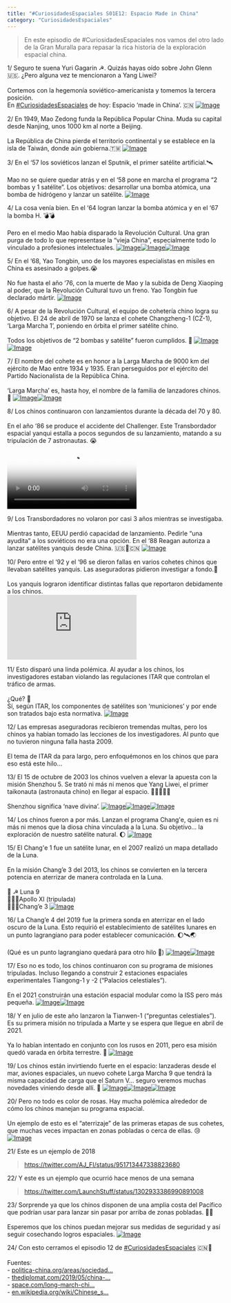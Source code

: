 ```yaml
---
title: "#CuriosidadesEspaciales S01E12: Espacio Made in China"
category: "CuriosidadesEspaciales"
---
```

> En este episodio de #CuriosidadesEspaciales nos vamos del otro lado de la Gran Muralla para repasar la rica historia de la exploración espacial china.

<div class="card-tweets" dir="auto">
    <p><span class="nop nop-start">1/ </span> Seguro te suena Yuri Gagarin ☭. Quizás hayas oído sobre John Glenn 🇺🇸. ¿Pero alguna vez te mencionaron a Yang Liwei? <br />
<br />
Cortemos con la hegemonía soviético-americanista y tomemos la tercera posición.<br />
En <a class="entity-hashtag" href="/hashtag/CuriosidadesEspaciales">#CuriosidadesEspaciales</a> de hoy: Espacio ‘made in China’. 🇨🇳 <span class="entity-image"><a href="https://pbs.twimg.com/media/EhVDRPHXcAMKRXd.png" target="_blank"><img alt="Image" src="https://pbs.twimg.com/media/EhVDRPHXcAMKRXd.png" data-src="https://pbs.twimg.com/media/EhVDRPHXcAMKRXd.png"></a></span></p>
    <p><span class="nop nop-start">2/ </span> En 1949, Mao Zedong funda la República Popular China. Muda su capital desde Nanjing, unos 1000 km al norte a Beijing.<br />
<br />
La República de China pierde el territorio continental y se establece en la isla de Taiwán, donde aún gobierna.🇹🇼 <span class="entity-image"><a href="https://pbs.twimg.com/media/EhVDV2AXsAAZf-Z.png" target="_blank"><img alt="Image" src="https://pbs.twimg.com/media/EhVDV2AXsAAZf-Z.png" data-src="https://pbs.twimg.com/media/EhVDV2AXsAAZf-Z.png"></a></span></p>
    <p><span class="nop nop-start">3/ </span> En el ‘57 los soviéticos lanzan el Sputnik, el primer satélite artificial.🛰<br />
<br />
Mao no se quiere quedar atrás y en el ‘58 pone en marcha el programa “2 bombas y 1 satélite”. Los objetivos: desarrollar una bomba atómica, una bomba de hidrógeno y lanzar un satélite. <span class="entity-image"><a href="https://pbs.twimg.com/media/EhVDYraWsAMNVAr.png" target="_blank"><img alt="Image" src="https://pbs.twimg.com/media/EhVDYraWsAMNVAr.png" data-src="https://pbs.twimg.com/media/EhVDYraWsAMNVAr.png"></a></span></p>
    <p><span class="nop nop-start">4/ </span> La cosa venía bien. En el ‘64 logran lanzar la bomba atómica y en el ‘67 la bomba H. 💣💣<br />
<br />
Pero en el medio Mao había disparado la Revolución Cultural. Una gran purga de todo lo que representase la “vieja China”, especialmente todo lo vinculado a profesiones intelectuales. <span class="row justify-content-center entity-multiple-3"><span class="col-md-6"><span class="entity-image"><a href="https://pbs.twimg.com/media/EhVDdk2XsAEu4Va.png" target="_blank"><img alt="Image" src="https://pbs.twimg.com/media/EhVDdk2XsAEu4Va.png" data-src="https://pbs.twimg.com/media/EhVDdk2XsAEu4Va.png"></a></span></span><span class="col-md-6"><span class="entity-image"><a href="https://pbs.twimg.com/media/EhVDdldX0AAuZhu.jpg" target="_blank"><img alt="Image" src="https://pbs.twimg.com/media/EhVDdk2XsAEu4Va.png" data-src="https://pbs.twimg.com/media/EhVDdldX0AAuZhu.jpg"></a></span></span><span class="col-md-6"><span class="entity-image"><a href="https://pbs.twimg.com/media/EhVDdmLXkAY8pUm.png" target="_blank"><img alt="Image" src="https://pbs.twimg.com/media/EhVDdk2XsAEu4Va.png" data-src="https://pbs.twimg.com/media/EhVDdmLXkAY8pUm.png"></a></span></span></span></p>
    <p><span class="nop nop-start">5/ </span> En el ‘68, Yao Tongbin, uno de los mayores especialistas en misiles en China es asesinado a golpes.😭<br />
<br />
No fue hasta el año ‘76, con la muerte de Mao y la subida de Deng Xiaoping al poder, que la Revolución Cultural tuvo un freno. Yao Tongbin fue declarado mártir. <span class="entity-image"><a href="https://pbs.twimg.com/media/EhVDh7XWoAI3IOE.png" target="_blank"><img alt="Image" src="https://pbs.twimg.com/media/EhVDh7XWoAI3IOE.png" data-src="https://pbs.twimg.com/media/EhVDh7XWoAI3IOE.png"></a></span></p>
    <p><span class="nop nop-start">6/ </span> A pesar de la Revolución Cultural, el equipo de cohetería chino logra su objetivo. El 24 de abril de 1970 se lanza el cohete Changzheng-1 (CZ-1), ‘Larga Marcha 1’, poniendo en órbita el primer satélite chino. <br />
<br />
Todos los objetivos de “2 bombas y satélite” fueron cumplidos. 💪 <span class="row justify-content-center entity-multiple-2"><span class="col-md-6"><span class="entity-image"><a href="https://pbs.twimg.com/media/EhVDk-cXsAAMNeI.png" target="_blank"><img alt="Image" src="https://pbs.twimg.com/media/EhVDk-cXsAAMNeI.png" data-src="https://pbs.twimg.com/media/EhVDk-cXsAAMNeI.png"></a></span></span><span class="col-md-6"><span class="entity-image"><a href="https://pbs.twimg.com/media/EhVDl0PXgAIiM86.jpg" target="_blank"><img alt="Image" src="https://pbs.twimg.com/media/EhVDk-cXsAAMNeI.png" data-src="https://pbs.twimg.com/media/EhVDl0PXgAIiM86.jpg"></a></span></span></span></p>
    <p><span class="nop nop-start">7/ </span> El nombre del cohete es en honor a la Larga Marcha de 9000 km del ejército de Mao entre 1934 y 1935. Eran perseguidos por el ejército del Partido Nacionalista de la República China.<br />
<br />
‘Larga Marcha’ es, hasta hoy, el nombre de la familia de lanzadores chinos.🚀 <span class="row justify-content-center entity-multiple-2"><span class="col-md-6"><span class="entity-image"><a href="https://pbs.twimg.com/media/EhVDrFjXkAIsqb6.png" target="_blank"><img alt="Image" src="https://pbs.twimg.com/media/EhVDrFjXkAIsqb6.png" data-src="https://pbs.twimg.com/media/EhVDrFjXkAIsqb6.png"></a></span></span><span class="col-md-6"><span class="entity-image"><a href="https://pbs.twimg.com/media/EhVDrz_XYAAx_h7.jpg" target="_blank"><img alt="Image" src="https://pbs.twimg.com/media/EhVDrFjXkAIsqb6.png" data-src="https://pbs.twimg.com/media/EhVDrz_XYAAx_h7.jpg"></a></span></span></span></p>
    <p><span class="nop nop-start">8/ </span> Los chinos continuaron con lanzamientos durante la década del 70 y 80. <br />
<br />
En el año ‘86 se produce el accidente del Challenger. Este Transbordador espacial yanqui estalla a pocos segundos de su lanzamiento, matando a su tripulación de 7 astronautas. 😭 <span class="entity-video"><video controls poster="https://pbs.twimg.com/ext_tw_video_thumb/1303022139147194370/pu/img/8CZav7vLEk1qwpTT.jpg"><source src="https://video.twimg.com/ext_tw_video/1303022139147194370/pu/pl/bni--J6xVNgK45p0.m3u8?tag=10" type="application/x-mpegURL"><br />
<source src="https://video.twimg.com/ext_tw_video/1303022139147194370/pu/vid/304x240/Ck1kWFdgTbUEwxJl.mp4?tag=10" type="video/mp4"><img alt="Video Poster" src="https://pbs.twimg.com/ext_tw_video_thumb/1303022139147194370/pu/img/8CZav7vLEk1qwpTT.jpg"></video></span></p>
    <p><span class="nop nop-start">9/ </span> Los Transbordadores no volaron por casi 3 años mientras se investigaba. <br />
<br />
Mientras tanto, EEUU perdió capacidad de lanzamiento. Pedirle “una ayudita” a los soviéticos no era una opción. En el ‘88 Reagan autoriza a lanzar satélites yanquis desde China. 🇺🇸🤝🇨🇳 <span class="entity-image"><a href="https://pbs.twimg.com/media/EhVD0ClXcAM4vKQ.png" target="_blank"><img alt="Image" src="https://pbs.twimg.com/media/EhVD0ClXcAM4vKQ.png" data-src="https://pbs.twimg.com/media/EhVD0ClXcAM4vKQ.png"></a></span></p>
    <p><span class="nop nop-start">10/ </span> Pero entre el ‘92 y el ‘96 se dieron fallas en varios cohetes chinos que llevaban satélites yanquis. Las aseguradoras pidieron investigar a fondo.💸<br />
<br />
Los yanquis lograron identificar distintas fallas que reportaron debidamente a los chinos.<br />
<span class="entity-embed"><iframe class="youtube-player keep-ratio-4-3" src="https://www.youtube.com/embed/p_Q6azI6Ocs" frameborder="0" allowFullScreen></iframe></span></p>
    <p><span class="nop nop-start">11/ </span> Esto disparó una linda polémica. Al ayudar a los chinos, los investigadores estaban violando las regulaciones ITAR que controlan el tráfico de armas.<br />
<br />
¿Qué? 🧐<br />
Sí, según ITAR, los componentes de satélites son ‘municiones’ y por ende son tratados bajo esta normativa. <span class="entity-image"><a href="https://pbs.twimg.com/media/EhVEAI_X0AEmWnc.png" target="_blank"><img alt="Image" src="https://pbs.twimg.com/media/EhVEAI_X0AEmWnc.png" data-src="https://pbs.twimg.com/media/EhVEAI_X0AEmWnc.png"></a></span></p>
    <p><span class="nop nop-start">12/ </span> Las empresas aseguradoras recibieron tremendas multas, pero los chinos ya habían tomado las lecciones de los investigadores. Al punto que no tuvieron ninguna falla hasta 2009.<br />
<br />
El tema de ITAR da para largo, pero enfoquémonos en los chinos que para eso está este hilo…</p>
    <p><span class="nop nop-start">13/ </span> El 15 de octubre de 2003 los chinos vuelven a elevar la apuesta con la misión Shenzhou 5. Se trató ni más ni menos que Yang Liwei, el primer taikonauta (astronauta chino) en llegar al espacio. 👨‍🚀🚀🇨🇳<br />
<br />
Shenzhou significa ‘nave divina’. <span class="row justify-content-center entity-multiple-3"><span class="col-md-6"><span class="entity-image"><a href="https://pbs.twimg.com/media/EhVEEIrXcAAP4kc.png" target="_blank"><img alt="Image" src="https://pbs.twimg.com/media/EhVEEIrXcAAP4kc.png" data-src="https://pbs.twimg.com/media/EhVEEIrXcAAP4kc.png"></a></span></span><span class="col-md-6"><span class="entity-image"><a href="https://pbs.twimg.com/media/EhVEI28X0AA5Xm4.png" target="_blank"><img alt="Image" src="https://pbs.twimg.com/media/EhVEEIrXcAAP4kc.png" data-src="https://pbs.twimg.com/media/EhVEI28X0AA5Xm4.png"></a></span></span><span class="col-md-6"><span class="entity-image"><a href="https://pbs.twimg.com/media/EhVEJfLXcAAQoZs.jpg" target="_blank"><img alt="Image" src="https://pbs.twimg.com/media/EhVEEIrXcAAP4kc.png" data-src="https://pbs.twimg.com/media/EhVEJfLXcAAQoZs.jpg"></a></span></span></span></p>
    <p><span class="nop nop-start">14/ </span> Los chinos fueron a por más. Lanzan el programa Chang'e, quien es ni más ni menos que la diosa china vinculada a la Luna. Su objetivo… la exploración de nuestro satélite natural. 🌔 <span class="entity-image"><a href="https://pbs.twimg.com/media/EhVEMEMWAAE6yqh.png" target="_blank"><img alt="Image" src="https://pbs.twimg.com/media/EhVEMEMWAAE6yqh.png" data-src="https://pbs.twimg.com/media/EhVEMEMWAAE6yqh.png"></a></span></p>
    <p><span class="nop nop-start">15/ </span> El Chang'e 1 fue un satélite lunar, en el 2007 realizó un mapa detallado de la Luna. <br />
<br />
En la misión Chang’e 3 del 2013, los chinos se convierten en la tercera potencia en aterrizar de manera controlada en la Luna. <br />
<br />
🥇 ☭ Luna 9<br />
🥈🇺🇸Apollo XI (tripulada)<br />
🥉🇨🇳Chang’e 3 <span class="entity-image"><a href="https://pbs.twimg.com/media/EhVEPGoWsAA5hwZ.png" target="_blank"><img alt="Image" src="https://pbs.twimg.com/media/EhVEPGoWsAA5hwZ.png" data-src="https://pbs.twimg.com/media/EhVEPGoWsAA5hwZ.png"></a></span></p>
    <p><span class="nop nop-start">16/ </span> La Chang’e 4 del 2019 fue la primera sonda en aterrizar en el lado oscuro de la Luna. Esto requirió el establecimiento de satélites lunares en un punto lagrangiano para poder establecer comunicación. 🌔🛰🌏<br />
<br />
(Qué es un punto lagrangiano quedará para otro hilo 😬) <span class="row justify-content-center entity-multiple-2"><span class="col-md-6"><span class="entity-image"><a href="https://pbs.twimg.com/media/EhVERi7WAAEaa9T.jpg" target="_blank"><img alt="Image" src="https://pbs.twimg.com/media/EhVERi7WAAEaa9T.jpg" data-src="https://pbs.twimg.com/media/EhVERi7WAAEaa9T.jpg"></a></span></span><span class="col-md-6"><span class="entity-image"><a href="https://pbs.twimg.com/media/EhVESPSX0AA-ZMn.jpg" target="_blank"><img alt="Image" src="https://pbs.twimg.com/media/EhVERi7WAAEaa9T.jpg" data-src="https://pbs.twimg.com/media/EhVESPSX0AA-ZMn.jpg"></a></span></span></span></p>
    <p><span class="nop nop-start">17/ </span> Eso no es todo, los chinos continuaron con su programa de misiones tripuladas. Incluso llegando a construir 2 estaciones espaciales experimentales Tiangong-1 y -2 (“Palacios celestiales”).<br />
<br />
En el 2021 construirán una estación espacial modular como la ISS pero más pequeña. <span class="row justify-content-center entity-multiple-2"><span class="col-md-6"><span class="entity-image"><a href="https://pbs.twimg.com/media/EhVEVJ7XgAMVcGa.png" target="_blank"><img alt="Image" src="https://pbs.twimg.com/media/EhVEVJ7XgAMVcGa.png" data-src="https://pbs.twimg.com/media/EhVEVJ7XgAMVcGa.png"></a></span></span><span class="col-md-6"><span class="entity-image"><a href="https://pbs.twimg.com/media/EhVEWNUXcAUlsOA.png" target="_blank"><img alt="Image" src="https://pbs.twimg.com/media/EhVEVJ7XgAMVcGa.png" data-src="https://pbs.twimg.com/media/EhVEWNUXcAUlsOA.png"></a></span></span></span></p>
    <p><span class="nop nop-start">18/ </span> Y en julio de este año lanzaron la Tianwen-1 (“preguntas celestiales”). Es su primera misión no tripulada a Marte y se espera que llegue en abril de 2021. <br />
<br />
Ya lo habían intentado en conjunto con los rusos en 2011, pero esa misión quedó varada en órbita terrestre. 😬 <span class="entity-image"><a href="https://pbs.twimg.com/media/EhVEdmuXgAEm-0H.jpg" target="_blank"><img alt="Image" src="https://pbs.twimg.com/media/EhVEdmuXgAEm-0H.jpg" data-src="https://pbs.twimg.com/media/EhVEdmuXgAEm-0H.jpg"></a></span></p>
    <p><span class="nop nop-start">19/ </span> Los chinos están invirtiendo fuerte en el espacio: lanzaderas desde el mar, aviones espaciales, un nuevo cohete Larga Marcha 9 que tendrá la misma capacidad de carga que el Saturn V… seguro veremos muchas novedades viniendo desde allí. 💪 <span class="row justify-content-center entity-multiple-3"><span class="col-md-6"><span class="entity-image"><a href="https://pbs.twimg.com/media/EhVEgZJWkAItd_2.png" target="_blank"><img alt="Image" src="https://pbs.twimg.com/media/EhVEgZJWkAItd_2.png" data-src="https://pbs.twimg.com/media/EhVEgZJWkAItd_2.png"></a></span></span><span class="col-md-6"><span class="entity-image"><a href="https://pbs.twimg.com/media/EhVEhc0WkAYahaU.jpg" target="_blank"><img alt="Image" src="https://pbs.twimg.com/media/EhVEgZJWkAItd_2.png" data-src="https://pbs.twimg.com/media/EhVEhc0WkAYahaU.jpg"></a></span></span><span class="col-md-6"><span class="entity-image"><a href="https://pbs.twimg.com/media/EhVEiCvWkAErlsm.png" target="_blank"><img alt="Image" src="https://pbs.twimg.com/media/EhVEgZJWkAItd_2.png" data-src="https://pbs.twimg.com/media/EhVEiCvWkAErlsm.png"></a></span></span></span></p>
    <p><span class="nop nop-start">20/ </span> Pero no todo es color de rosas. Hay mucha polémica alrededor de cómo los chinos manejan su programa espacial.<br />
<br />
Un ejemplo de esto es el “aterrizaje” de las primeras etapas de sus cohetes, que muchas veces impactan en zonas pobladas o cerca de ellas. 😢 <span class="entity-image"><a href="https://pbs.twimg.com/media/EhVEkf3WsAEABnY.png" target="_blank"><img alt="Image" src="https://pbs.twimg.com/media/EhVEkf3WsAEABnY.png" data-src="https://pbs.twimg.com/media/EhVEkf3WsAEABnY.png"></a></span></p>
    <p><span class="nop nop-start">21/ </span> Este es un ejemplo de 2018 <span class="entity-embed"><span class="twitter-player"><blockquote class="twitter-tweet" data-conversation="none" data-align="center" data-dnt="true"><a href="https://twitter.com/AJ_FI/status/951713447338823680">https://twitter.com/AJ_FI/status/951713447338823680</a></blockquote></span></span></p>
    <p><span class="nop nop-start">22/ </span> Y este es un ejemplo que ocurrió hace menos de una semana <span class="entity-embed"><span class="twitter-player"><blockquote class="twitter-tweet" data-conversation="none" data-align="center" data-dnt="true"><a href="https://twitter.com/LaunchStuff/status/1302933386990891008">https://twitter.com/LaunchStuff/status/1302933386990891008</a></blockquote></span></span></p>
    <p><span class="nop nop-start">23/ </span> Sorprende ya que los chinos disponen de una amplia costa del Pacífico que podrían usar para lanzar sin pasar por arriba de zonas pobladas. 🤷‍♂️<br />
<br />
Esperemos que los chinos puedan mejorar sus medidas de seguridad y así seguir cosechando logros espaciales. <span class="entity-image"><a href="https://pbs.twimg.com/media/EhVE5h_XgAAITTA.png" target="_blank"><img alt="Image" src="https://pbs.twimg.com/media/EhVE5h_XgAAITTA.png" data-src="https://pbs.twimg.com/media/EhVE5h_XgAAITTA.png"></a></span></p>
    <p><span class="nop nop-start">24/ </span> Con esto cerramos el episodio 12 de <a class="entity-hashtag" href="/hashtag/CuriosidadesEspaciales">#CuriosidadesEspaciales</a> 🇨🇳💪<br />
<br />
Fuentes:<br />
- <a class="entity-url" data-preview="true" href="https://politica-china.org/areas/sociedad/historia-del-programa-espacial-chino-el-orgullo-nacional-del-desarrollo-de-la-industria-espacial">politica-china.org/areas/sociedad…</a> <br />
- <a class="entity-url" data-preview="true" href="https://thediplomat.com/2019/05/china-has-a-head-start-in-the-new-space-race/">thediplomat.com/2019/05/china-…</a> <br />
- <a class="entity-url" data-preview="true" href="https://www.space.com/long-march-chinese-rocket-uncontrolled-crash.html">space.com/long-march-chi…</a><br />
- <a class="entity-url" data-preview="true" href="https://en.wikipedia.org/wiki/Chinese_space_program">en.wikipedia.org/wiki/Chinese_s…</a></p>
</div>

